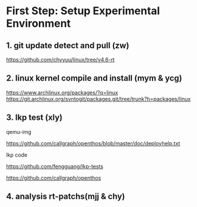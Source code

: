 # First Step: Setup Experimental Environment

## 1. git update detect  and pull (zw)

https://github.com/chyyuu/linux/tree/v4.6-rt


## 2. linux kernel compile and install (mym & ycg)

https://www.archlinux.org/packages/?q=linux
https://git.archlinux.org/svntogit/packages.git/tree/trunk?h=packages/linux

## 3. lkp test (xly)

qemu-img 

https://github.com/callgraph/openthos/blob/master/doc/deployhelp.txt

lkp code 

https://github.com/fengguang/lkp-tests

https://github.com/callgraph/openthos

## 4. analysis rt-patchs(mjj & chy)
